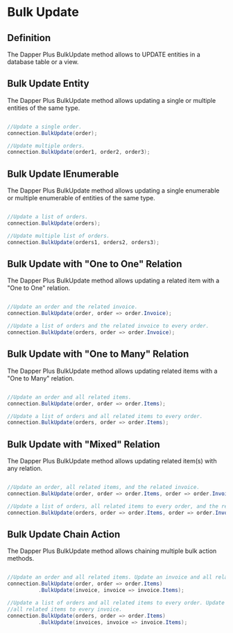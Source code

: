 # Bulk Update


## Definition

The Dapper Plus BulkUpdate method allows to UPDATE entities in a database table or a view.

## Bulk Update Entity

The Dapper Plus BulkUpdate method allows updating a single or multiple entities of the same type.


```csharp

//Update a single order.
connection.BulkUpdate(order);

//Update multiple orders.
connection.BulkUpdate(order1, order2, order3);
```

## Bulk Update IEnumerable<TEntity>

The Dapper Plus BulkUpdate method allows updating a single enumerable or multiple enumerable of entities of the same type.


```csharp

//Update a list of orders.
connection.BulkUpdate(orders);

//Update multiple list of orders.
connection.BulkUpdate(orders1, orders2, orders3);
```

## Bulk Update with "One to One" Relation

The Dapper Plus BulkUpdate method allows updating a related item with a "One to One" relation.


```csharp

//Update an order and the related invoice.
connection.BulkUpdate(order, order => order.Invoice);

//Update a list of orders and the related invoice to every order.
connection.BulkUpdate(orders, order => order.Invoice);
```

## Bulk Update with "One to Many" Relation

The Dapper Plus BulkUpdate method allows updating related items with a "One to Many" relation.


```csharp

//Update an order and all related items.
connection.BulkUpdate(order, order => order.Items);

//Update a list of orders and all related items to every order.
connection.BulkUpdate(orders, order => order.Items);
```

## Bulk Update with "Mixed" Relation

The Dapper Plus BulkUpdate method allows updating related item(s) with any relation.


```csharp

//Update an order, all related items, and the related invoice.
connection.BulkUpdate(order, order => order.Items, order => order.Invoice);

//Update a list of orders, all related items to every order, and the related invoice to every order.
connection.BulkUpdate(orders, order => order.Items, order => order.Invoice);
```

## Bulk Update Chain Action

The Dapper Plus BulkUpdate method allows chaining multiple bulk action methods.


```csharp

//Update an order and all related items. Update an invoice and all related invoice items.
connection.BulkUpdate(order, order => order.Items)
          .BulkUpdate(invoice, invoice => invoice.Items);

//Update a list of orders and all related items to every order. Update a list of invoices and 
//all related items to every invoice.
connection.BulkUpdate(orders, order => order.Items)
          .BulkUpdate(invoices, invoice => invoice.Items);

```

